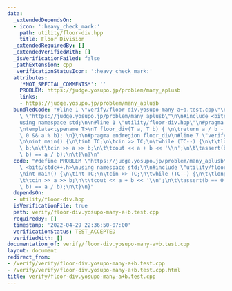```yaml
---
data:
  _extendedDependsOn:
  - icon: ':heavy_check_mark:'
    path: utility/floor-div.hpp
    title: Floor Division
  _extendedRequiredBy: []
  _extendedVerifiedWith: []
  _isVerificationFailed: false
  _pathExtension: cpp
  _verificationStatusIcon: ':heavy_check_mark:'
  attributes:
    '*NOT_SPECIAL_COMMENTS*': ''
    PROBLEM: https://judge.yosupo.jp/problem/many_aplusb
    links:
    - https://judge.yosupo.jp/problem/many_aplusb
  bundledCode: "#line 1 \"verify/floor-div.yosupo-many-a+b.test.cpp\"\n#define PROBLEM\
    \ \"https://judge.yosupo.jp/problem/many_aplusb\"\n\n#include <bits/stdc++.h>\n\
    using namespace std;\n\n#line 1 \"utility/floor-div.hpp\"\n#pragma region floor_div\n\
    \ntemplate<typename T>\nT floor_div(T a, T b) { \n\treturn a / b - ((a ^ b) <\
    \ 0 && a % b); \n}\n\n#pragma endregion floor_div\n#line 7 \"verify/floor-div.yosupo-many-a+b.test.cpp\"\
    \n\nint main() {\n\tint TC;\n\tcin >> TC;\n\twhile (TC--) {\n\t\tlong long a,\
    \ b;\n\t\tcin >> a >> b;\n\t\tcout << a + b << '\\n';\n\t\tassert(b == 0 || floor_div(a,\
    \ b) == a / b);\n\t}\n}\n"
  code: "#define PROBLEM \"https://judge.yosupo.jp/problem/many_aplusb\"\n\n#include\
    \ <bits/stdc++.h>\nusing namespace std;\n\n#include \"utility/floor-div.hpp\"\n\
    \nint main() {\n\tint TC;\n\tcin >> TC;\n\twhile (TC--) {\n\t\tlong long a, b;\n\
    \t\tcin >> a >> b;\n\t\tcout << a + b << '\\n';\n\t\tassert(b == 0 || floor_div(a,\
    \ b) == a / b);\n\t}\n}"
  dependsOn:
  - utility/floor-div.hpp
  isVerificationFile: true
  path: verify/floor-div.yosupo-many-a+b.test.cpp
  requiredBy: []
  timestamp: '2022-04-29 22:36:50-07:00'
  verificationStatus: TEST_ACCEPTED
  verifiedWith: []
documentation_of: verify/floor-div.yosupo-many-a+b.test.cpp
layout: document
redirect_from:
- /verify/verify/floor-div.yosupo-many-a+b.test.cpp
- /verify/verify/floor-div.yosupo-many-a+b.test.cpp.html
title: verify/floor-div.yosupo-many-a+b.test.cpp
---
```

